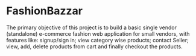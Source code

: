 # FashionBazzar


The primary objective of this project is to build a basic single vendor (standalone) e-commerce fashion web 
application for small vendors, with features like: signup/sign in; view category wise products; contact Seller; view, 
add, delete products from cart and finally checkout the products.
